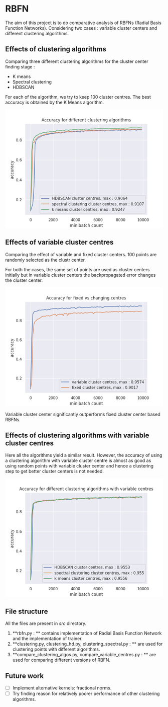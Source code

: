 # RBFN

The aim of this project is to do comparative analysis of RBFNs (Radial Basis Function Networks).
Considering two cases : variable cluster centers and different clustering algorithms.

## Effects of clustering algorithms

Comparing three different clustering algorithms for the cluster center finding stage :
- K means 
- Spectral clustering
- HDBSCAN

For each of the algorithm, we try to keep 100 cluster centres.
The best accuracy is obtained by the K Means algorithm. 

![Accuracy_for_different_clustering_algorithms](./images/Accuracy_for_different_clustering_algorithms.png)

## Effects of variable cluster centres

Comparing the effect of variable and fixed cluster centers. 
100 points are randomly selected as the clustr center.

For both the cases, the same set of points are used as cluster centers initially but in variable cluster centers the backpropagated error changes the cluster center.

![Accuracy_for_variable_cluster_centers](./images/Accuracy_for_variable_cluster_centres.png)

Variable cluster center significantly outperforms fixed cluster center based RBFNs.

## Effects of clustering algorithms with variable cluster centres

Here all the algorithms yield a similar result. However, the accuracy of using a clustering algorithm with variable cluster centre is almost as good as using random points with variable cluster center and hence a clustering step to get better cluster centers is not needed. 

![Accuracy_for__diif_alogs_variable_cluster_centers](./images/Accuracy_for_different_clustering_algorithms_2.png)

## File structure

All the files are present in *src* directory.

1. **rbfn.py : ** contains implementation of Radial Basis Function Network and the implementation of trainer.
2. **clustering.py, clustering_hd.py, clustering_spectral.py : ** are used for clustering points with different algorithms.
3. **compare_clustering_algos.py, compare_variable_centres.py  : ** are used for comparing different versions of RBFN.

## Future work 
- [ ] Implement alternative kernels: fractional norms.
- [ ] Try finding reason for relatively poorer performance of other clustering algorithms.
